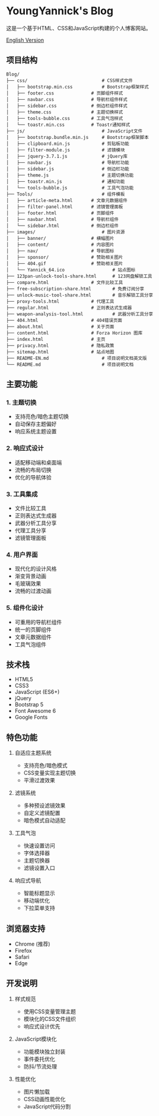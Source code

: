 # YoungYannick's Blog

这是一个基于HTML、CSS和JavaScript构建的个人博客网站。

[English Version](README-EN.md)

## 项目结构

```plaintext
Blog/
├── css/                    		# CSS样式文件
│   ├── bootstrap.min.css   		# Bootstrap框架样式
│   ├── footer.css         		# 页脚组件样式
│   ├── navbar.css         		# 导航栏组件样式
│   ├── sidebar.css        		# 侧边栏组件样式
│   ├── theme.css          		# 主题切换样式
│   ├── tools-bubble.css   		# 工具气泡样式
│   └── toastr.min.css     		# Toastr通知样式
├── js/                     		# JavaScript文件
│   ├── bootstrap.bundle.min.js  	# Bootstrap框架脚本
│   ├── clipboard.min.js   	        # 剪贴板功能
│   ├── filter-module.js  	        # 滤镜模块
│   ├── jquery-3.7.1.js    	        # jQuery库
│   ├── navbar.js          	        # 导航栏功能
│   ├── sidebar.js         	        # 侧边栏功能
│   ├── theme.js           	        # 主题切换功能
│   ├── toastr.min.js      	        # 通知功能
│   └── tools-bubble.js    	        # 工具气泡功能
├── Tools/                  		# 组件模板
│   ├── article-meta.html  		# 文章元数据组件
│   ├── filter-panel.html  		# 滤镜管理面板
│   ├── footer.html       		# 页脚组件
│   ├── navbar.html        		# 导航栏组件
│   └── sidebar.html       		# 侧边栏组件
├── images/                 		# 图片资源
│   ├── banner/           		# 横幅图片
│   ├── content/          		# 内容图片
│   ├── nav/             		# 导航图标
│   ├── sponsor/         		# 赞助相关图片
│   ├── 404.gif         		# 赞助相关图片
│   └── Yannick_64.ico         	        # 站点图标
├── 123pan-unlock-tools-share.html      # 123网盘解锁工具
├── compare.html           		# 文件比较工具
├── free-subscription-share.html        # 免费订阅分享
├── unlock-music-tool-share.html        # 音乐解锁工具分享
├── proxy-tools.html       		# 代理工具
├── regular.html           		# 正则表达式生成器
├── weapon-analysis-tool.html  	        # 武器分析工具分享
├── 404.html              		# 404错误页面
├── about.html             		# 关于页面
├── content.html           		# Forza Horizon 图库
├── index.html             		# 主页
├── privacy.html           		# 隐私政策
├── sitemap.html           		# 站点地图
├── README-EN.md                  	# 项目说明文档英文版
└── README.md                  		# 项目说明文档
```

## 主要功能

### 1. 主题切换
- 支持亮色/暗色主题切换
- 自动保存主题偏好
- 响应系统主题设置

### 2. 响应式设计
- 适配移动端和桌面端
- 流畅的布局切换
- 优化的导航体验

### 3. 工具集成
- 文件比较工具
- 正则表达式生成器
- 武器分析工具分享
- 代理工具分享
- 滤镜管理面板

### 4. 用户界面
- 现代化的设计风格
- 渐变背景动画
- 毛玻璃效果
- 流畅的过渡动画

### 5. 组件化设计
- 可重用的导航栏组件
- 统一的页脚组件
- 文章元数据组件
- 工具气泡组件

## 技术栈
- HTML5
- CSS3
- JavaScript (ES6+)
- jQuery
- Bootstrap 5
- Font Awesome 6
- Google Fonts

## 特色功能
1. 自适应主题系统

    - 支持亮色/暗色模式
    - CSS变量实现主题切换
    - 平滑过渡效果
2. 滤镜系统

    - 多种预设滤镜效果
    - 自定义滤镜配置
    - 暗色模式自动适配
3. 工具气泡

    - 快速设置访问
    - 字体选择器
    - 主题切换器
    - 滤镜设置入口
4. 响应式导航

    - 智能标题显示
    - 移动端优化
    - 下拉菜单支持

## 浏览器支持
- Chrome (推荐)
- Firefox
- Safari
- Edge

## 开发说明
1. 样式规范

    - 使用CSS变量管理主题
    - 模块化的CSS文件组织
    - 响应式设计优先
2. JavaScript模块化

    - 功能模块独立封装
    - 事件委托优化
    - 防抖/节流处理
3. 性能优化

    - 图片懒加载
    - CSS动画性能优化
    - JavaScript代码分割